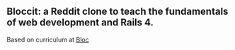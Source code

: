 ## Bloccit: a Reddit clone to teach the fundamentals of web development and Rails 4.

Based on curriculum at [Bloc](http://bloc.io)
